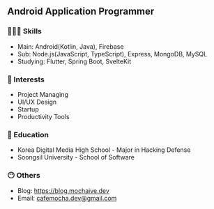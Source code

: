 ## Android Application Programmer

### 🧑🏻‍💻 Skills
- Main: Android(Kotlin, Java), Firebase
- Sub: Node.js(JavaScript, TypeScript), Express, MongoDB, MySQL
- Studying: Flutter, Spring Boot, SvelteKit

### 🤩 Interests
- Project Managing
- UI/UX Design
- Startup
- Productivity Tools

### 🏫 Education
- Korea Digital Media High School - Major in Hacking Defense
- Soongsil University - School of Software

### 😶 Others
- Blog: https://blog.mochaive.dev
- Email: cafemocha.dev@gmail.com

